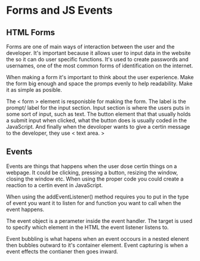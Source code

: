 # Forms and JS Events

## HTML Forms

Forms are one of main ways of interaction between the user and the developer. It's important because it allows user to input data in the website the so it can do user specific functions. It's used to create passwords and usernames, one of the most common forms of identification on the internet.

When making a form it's important to think about the user experience. Make the form big enough and space the promps evenly to help readability. Make it as simple as posible.

The < form > element is responisble for making the form. The label is the prompt/ label for the input section. Input section is where the users puts in some sort of input, such as text. The button element that that usually holds a submit input when clicked, what the button does is usually coded in the JavaScript. And finally when the devoloper wants to give a certin message to the developer, they use < text area. >

## Events

Events are things that happens when the user dose certin things on a webpage. It could be clicking, pressing a button, resizing the window, closing the window etc. When using the proper code you could create a reaction to a certin event in JavaScript.

When using the addEventListener() method requires you to put in the type of event you want it to listen for and function you want to call when the event happens.

The event object is a perameter inside the event handler. The target is used to specify which element in the HTML the event listener listens to.

Event bubbling is what hapens when an event occours in a nested elenent then bubbles outward to it's container element. Event capturing is when a event effects the contianer then goes inward.
